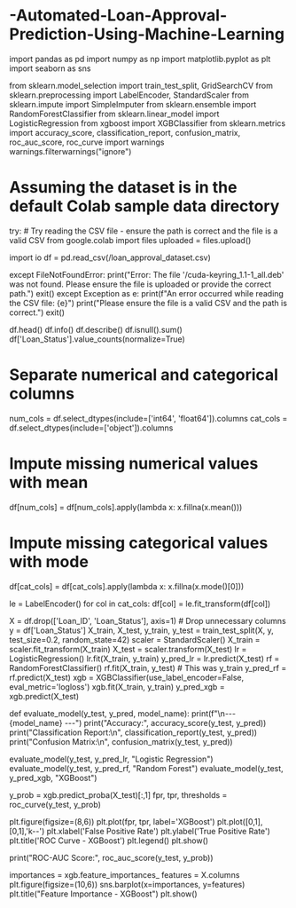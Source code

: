 # -Automated-Loan-Approval-Prediction-Using-Machine-Learning

import pandas as pd
import numpy as np
import matplotlib.pyplot as plt
import seaborn as sns

from sklearn.model_selection import train_test_split, GridSearchCV
from sklearn.preprocessing import LabelEncoder, StandardScaler
from sklearn.impute import SimpleImputer
from sklearn.ensemble import RandomForestClassifier
from sklearn.linear_model import LogisticRegression
from xgboost import XGBClassifier
from sklearn.metrics import accuracy_score, classification_report, confusion_matrix, roc_auc_score, roc_curve
import warnings
warnings.filterwarnings("ignore")

# Assuming the dataset is in the default Colab sample data directory
try:
    # Try reading the CSV file - ensure the path is correct and the file is a valid CSV
   from google.colab import files
uploaded = files.upload()

import io
df = pd.read_csv(/loan_approval_dataset.csv)

except FileNotFoundError:
    print("Error: The file '/cuda-keyring_1.1-1_all.deb' was not found. Please ensure the file is uploaded or provide the correct path.")
    exit()
except Exception as e:
    print(f"An error occurred while reading the CSV file: {e}")
    print("Please ensure the file is a valid CSV and the path is correct.")
    exit()


df.head()
df.info()
df.describe()
df.isnull().sum()
df['Loan_Status'].value_counts(normalize=True)

# Separate numerical and categorical columns
num_cols = df.select_dtypes(include=['int64', 'float64']).columns
cat_cols = df.select_dtypes(include=['object']).columns

# Impute missing numerical values with mean
df[num_cols] = df[num_cols].apply(lambda x: x.fillna(x.mean()))

# Impute missing categorical values with mode
df[cat_cols] = df[cat_cols].apply(lambda x: x.fillna(x.mode()[0]))

le = LabelEncoder()
for col in cat_cols:
    df[col] = le.fit_transform(df[col])

X = df.drop(['Loan_ID', 'Loan_Status'], axis=1)  # Drop unnecessary columns
y = df['Loan_Status']
X_train, X_test, y_train, y_test = train_test_split(X, y, test_size=0.2, random_state=42)
scaler = StandardScaler()
X_train = scaler.fit_transform(X_train)
X_test = scaler.transform(X_test)
lr = LogisticRegression()
lr.fit(X_train, y_train)
y_pred_lr = lr.predict(X_test)
rf = RandomForestClassifier()
rf.fit(X_train, y_test) # This was y_train
y_pred_rf = rf.predict(X_test)
xgb = XGBClassifier(use_label_encoder=False, eval_metric='logloss')
xgb.fit(X_train, y_train)
y_pred_xgb = xgb.predict(X_test)

def evaluate_model(y_test, y_pred, model_name):
  print(f"\n--- {model_name} ---")
  print("Accuracy:", accuracy_score(y_test, y_pred))
  print("Classification Report:\n", classification_report(y_test, y_pred))
  print("Confusion Matrix:\n", confusion_matrix(y_test, y_pred))

evaluate_model(y_test, y_pred_lr, "Logistic Regression")
evaluate_model(y_test, y_pred_rf, "Random Forest")
evaluate_model(y_test, y_pred_xgb, "XGBoost")

y_prob = xgb.predict_proba(X_test)[:,1]
fpr, tpr, thresholds = roc_curve(y_test, y_prob)

plt.figure(figsize=(8,6))
plt.plot(fpr, tpr, label='XGBoost')
plt.plot([0,1],[0,1],'k--')
plt.xlabel('False Positive Rate')
plt.ylabel('True Positive Rate')
plt.title('ROC Curve - XGBoost')
plt.legend()
plt.show()

print("ROC-AUC Score:", roc_auc_score(y_test, y_prob))

importances = xgb.feature_importances_
features = X.columns
plt.figure(figsize=(10,6))
sns.barplot(x=importances, y=features)
plt.title("Feature Importance - XGBoost")
plt.show()
